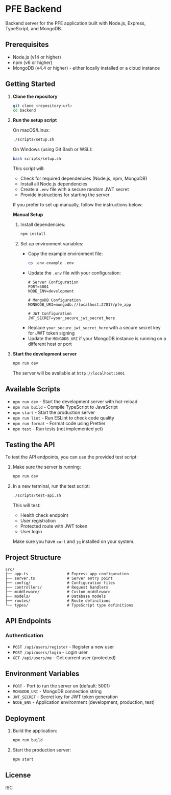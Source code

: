 # PFE Backend

Backend server for the PFE application built with Node.js, Express, TypeScript, and MongoDB.

## Prerequisites

- Node.js (v14 or higher)
- npm (v6 or higher)
- MongoDB (v4.4 or higher) - either locally installed or a cloud instance

## Getting Started

1. **Clone the repository**
   ```bash
   git clone <repository-url>
   cd backend
   ```

2. **Run the setup script**
   
   On macOS/Linux:
   ```bash
   ./scripts/setup.sh
   ```
   
   On Windows (using Git Bash or WSL):
   ```bash
   bash scripts/setup.sh
   ```
   
   This script will:
   - Check for required dependencies (Node.js, npm, MongoDB)
   - Install all Node.js dependencies
   - Create a `.env` file with a secure random JWT secret
   - Provide instructions for starting the server
   
   If you prefer to set up manually, follow the instructions below:
   
   **Manual Setup**
   
   1. Install dependencies:
      ```bash
      npm install
      ```
   
   2. Set up environment variables:
      - Copy the example environment file:
        ```bash
        cp .env.example .env
        ```
      - Update the `.env` file with your configuration:
        ```env
        # Server Configuration
        PORT=5001
        NODE_ENV=development
        
        # MongoDB Configuration
        MONGODB_URI=mongodb://localhost:27017/pfe_app
        
        # JWT Configuration
        JWT_SECRET=your_secure_jwt_secret_here
        ```
      - Replace `your_secure_jwt_secret_here` with a secure secret key for JWT token signing
      - Update the `MONGODB_URI` if your MongoDB instance is running on a different host or port

4. **Start the development server**
   ```bash
   npm run dev
   ```
   The server will be available at `http://localhost:5001`

## Available Scripts

- `npm run dev` - Start the development server with hot-reload
- `npm run build` - Compile TypeScript to JavaScript
- `npm start` - Start the production server
- `npm run lint` - Run ESLint to check code quality
- `npm run format` - Format code using Prettier
- `npm test` - Run tests (not implemented yet)

## Testing the API

To test the API endpoints, you can use the provided test script:

1. Make sure the server is running:
   ```bash
   npm run dev
   ```

2. In a new terminal, run the test script:
   ```bash
   ./scripts/test-api.sh
   ```

   This will test:
   - Health check endpoint
   - User registration
   - Protected route with JWT token
   - User login

   Make sure you have `curl` and `jq` installed on your system.

## Project Structure

```
src/
├── app.ts                 # Express app configuration
├── server.ts              # Server entry point
├── config/                # Configuration files
├── controllers/           # Request handlers
├── middleware/            # Custom middleware
├── models/                # Database models
├── routes/                # Route definitions
└── types/                 # TypeScript type definitions
```

## API Endpoints

### Authentication

- `POST /api/users/register` - Register a new user
- `POST /api/users/login` - Login user
- `GET /api/users/me` - Get current user (protected)

## Environment Variables

- `PORT` - Port to run the server on (default: 5001)
- `MONGODB_URI` - MongoDB connection string
- `JWT_SECRET` - Secret key for JWT token generation
- `NODE_ENV` - Application environment (development, production, test)

## Deployment

1. Build the application:
   ```bash
   npm run build
   ```

2. Start the production server:
   ```bash
   npm start
   ```

## License

ISC

